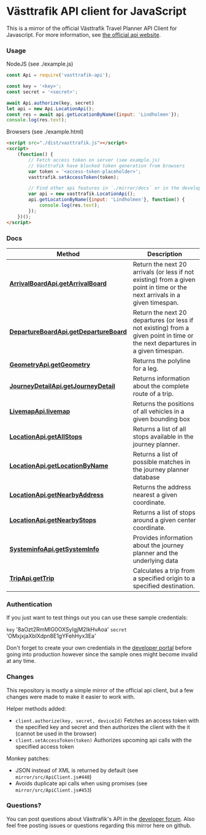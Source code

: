 # Västtrafik API client for JavaScript

This is a mirror of the official Västtrafik Travel Planner API Client for Javascript. For more information, see [the official api website](https://developer.vasttrafik.se/portal/#/api/Reseplaneraren/v2/landerss).

### Usage

NodeJS (see ./example.js)
```js
const Api = require('vasttrafik-api');

const key = '<key>';
const secret = '<secret>';

await Api.authorize(key, secret)
let api = new Api.LocationApi();
const res = await api.getLocationByName({input: 'Lindholmen'});
console.log(res.text);
```

Browsers (see ./example.html)
```html
<script src="./dist/vasttrafik.js"></script>
<script>
    (function() {
        // Fetch access token on server (see example.js)
        // Västtrafik have blocked token generation from browsers
        var token = '<access-token-placeholder>';
        vasttrafik.setAccessToken(token);

        // Find other api features in `./mirror/docs` or in the developer portal
        var api = new vasttrafik.LocationApi();
        api.getLocationByName({input: 'Lindholmen'}, function() {
            console.log(res.text);
        });
    })();
</script>
```

### Docs
Method | Description
------------- | -------------
[**ArrivalBoardApi.getArrivalBoard**](mirror/docs/ArrivalBoardApi.md#getArrivalBoard) | Return the next 20 arrivals (or less if not existing) from a given point in time or the next arrivals in a given timespan.
[**DepartureBoardApi.getDepartureBoard**](mirror/docs/DepartureBoardApi.md#getDepartureBoard) | Return the next 20 departures (or less if not existing) from a given point in time or the next departures in a given timespan.
[**GeometryApi.getGeometry**](mirror/docs/GeometryApi.md#getGeometry) | Returns the polyline for a leg.
[**JourneyDetailApi.getJourneyDetail**](mirror/docs/JourneyDetailApi.md#getJourneyDetail) | Returns information about the complete route of a trip.
[**LivemapApi.livemap**](mirror/docs/LivemapApi.md#livemap) | Returns the positions of all vehicles in a given bounding box
[**LocationApi.getAllStops**](mirror/docs/LocationApi.md#getAllStops) | Returns a list of all stops available in the journey planner.
[**LocationApi.getLocationByName**](mirror/docs/LocationApi.md#getLocationByName) | Returns a list of possible matches in the journey planner database
[**LocationApi.getNearbyAddress**](mirror/docs/LocationApi.md#getNearbyAddress) | Returns the address nearest a given coordinate.
[**LocationApi.getNearbyStops**](mirror/docs/LocationApi.md#getNearbyStops) | Returns a list of stops around a given center coordinate.
[**SysteminfoApi.getSystemInfo**](mirror/docs/SysteminfoApi.md#getSystemInfo) | Provides information about the journey planner and the underlying data
[**TripApi.getTrip**](mirror/docs/TripApi.md#getTrip) | Calculates a trip from a specified origin to a specified destination.

### Authentication
If you just want to test things out you can use these sample credentials:

`key` '8aOzt2RmMIG0OXSyIgjM2IkHvAoa'
`secret` 'OMxjxjaXblXdpn8E1gYFehHyx3Ea'
 
 Don't forget to create your own credentials in the [developer portal](https://developer.vasttrafik.se/portal/#/) before going into production however since the sample ones might become invalid at any time.

### Changes
This repository is mostly a simple mirror of the official api client, but a few changes were made to make it easier to work with.

Helper methods added:
- `client.authorize(key, secret, deviceId)` Fetches an access token with the specified key and secret and then authorizes the client with the it (cannot be used in the browser)
- `client.setAccessToken(token)` Authorizes upcoming api calls with the specified access token

Monkey patches:
- JSON instead of XML is returned by default (see `mirror/src/ApiClient.js#448`)
- Avoids duplicate api calls when using promises (see `mirror/src/ApiClient.js#453`)

### Questions?
You can post questions about Västtrafik's API in the [developer forum](https://developer.vasttrafik.se/portal/#/community/forum/9). Also feel free posting issues or questions regarding this mirror here on github.
